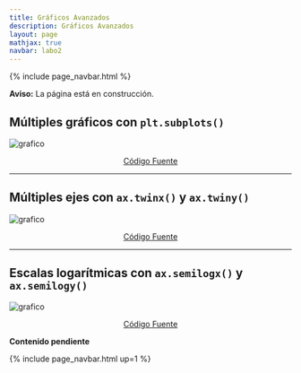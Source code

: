 ```yaml
---
title: Gráficos Avanzados
description: Gráficos Avanzados
layout: page
mathjax: true
navbar: labo2
---
```



{% include page_navbar.html %}

<div class="alert alert-danger" role="alert" >
  <strong>Aviso:</strong> La página está en construcción.
</div>


## Múltiples gráficos con  `plt.subplots()`

![grafico](01_subplots.png "grafico")

<center>
<p> <a href="https://github.com/marceluda/python-para-fisicos/blob/gh-pages/tuto/labo2/06_graficos_avanzandos/graficos_avanzados_01.py" class="btn btn-primary btn-lg" role="button">
Código Fuente
</a> </p>
</center>


------

## Múltiples ejes con `ax.twinx()` y `ax.twiny()`

![grafico](02_twin_axis.png "grafico")

<center>
<p> <a href="https://github.com/marceluda/python-para-fisicos/blob/gh-pages/tuto/labo2/06_graficos_avanzandos/graficos_avanzados_02.py" class="btn btn-primary btn-lg" role="button">
Código Fuente
</a> </p>
</center>



------

## Escalas logarítmicas con `ax.semilogx()` y `ax.semilogy()`

![grafico](03_loglog.png "grafico")

<center>
<p> <a href="https://github.com/marceluda/python-para-fisicos/blob/gh-pages/tuto/labo2/06_graficos_avanzandos/graficos_avanzados_03.py" class="btn btn-primary btn-lg" role="button">
Código Fuente
</a> </p>
</center>


<div class="alert alert-danger" role="alert" >
  <strong>Contenido pendiente</strong>
</div>


{% include page_navbar.html up=1 %}
